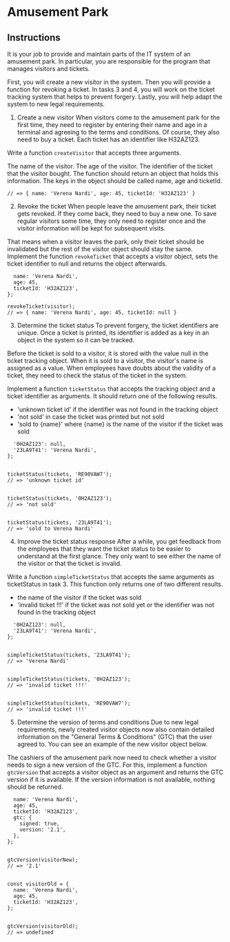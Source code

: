 # Amusement Park

## Instructions
It is your job to provide and maintain parts of the IT system of an amusement park. In particular, you are responsible for the program that manages visitors and tickets.

First, you will create a new visitor in the system. Then you will provide a function for revoking a ticket. In tasks 3 and 4, you will work on the ticket tracking system that helps to prevent forgery. Lastly, you will help adapt the system to new legal requirements.

1. Create a new visitor
When visitors come to the amusement park for the first time, they need to register by entering their name and age in a terminal and agreeing to the terms and conditions. Of course, they also need to buy a ticket. Each ticket has an identifier like H32AZ123.

Write a function ``createVisitor`` that accepts three arguments.

The name of the visitor.
The age of the visitor.
The identifier of the ticket that the visitor bought.
The function should return an object that holds this information. The keys in the object should be called name, age and ticketId.

```createVisitor('Verena Nardi', 45, 'H32AZ123');
// => { name: 'Verena Nardi', age: 45, ticketId: 'H32AZ123' }
```

2. Revoke the ticket
When people leave the amusement park, their ticket gets revoked. If they come back, they need to buy a new one. To save regular visitors some time, they only need to register once and the visitor information will be kept for subsequent visits.

That means when a visitor leaves the park, only their ticket should be invalidated but the rest of the visitor object should stay the same. Implement the function ``revokeTicket`` that accepts a visitor object, sets the ticket identifier to null and returns the object afterwards.

```const visitor = {
  name: 'Verena Nardi',
  age: 45,
  ticketId: 'H32AZ123',
};

revokeTicket(visitor);
// => { name: 'Verena Nardi', age: 45, ticketId: null }
```

3. Determine the ticket status
To prevent forgery, the ticket identifiers are unique. Once a ticket is printed, its identifier is added as a key in an object in the system so it can be tracked.

Before the ticket is sold to a visitor, it is stored with the value null in the ticket tracking object. When it is sold to a visitor, the visitor's name is assigned as a value. When employees have doubts about the validity of a ticket, they need to check the status of the ticket in the system.

Implement a function ``ticketStatus`` that accepts the tracking object and a ticket identifier as arguments. It should return one of the following results.

- 'unknown ticket id' if the identifier was not found in the tracking object
- 'not sold' in case the ticket was printed but not sold
- 'sold to {name}' where {name} is the name of the visitor if the ticket was sold
```const tickets = {
  '0H2AZ123': null,
  '23LA9T41': 'Verena Nardi',
};


ticketStatus(tickets, 'RE90VAW7');
// => 'unknown ticket id'


ticketStatus(tickets, '0H2AZ123');
// => 'not sold'


ticketStatus(tickets, '23LA9T41');
// => 'sold to Verena Nardi'
```

4. Improve the ticket status response
After a while, you get feedback from the employees that they want the ticket status to be easier to understand at the first glance. They only want to see either the name of the visitor or that the ticket is invalid.

Write a function ``simpleTicketStatus`` that accepts the same arguments as ticketStatus in task 3. This function only returns one of two different results.

- the name of the visitor if the ticket was sold
- 'invalid ticket !!!' if the ticket was not sold yet or the identifier was not found in the tracking object
```const tickets = {
  '0H2AZ123': null,
  '23LA9T41': 'Verena Nardi',
};


simpleTicketStatus(tickets, '23LA9T41');
// => 'Verena Nardi'


simpleTicketStatus(tickets, '0H2AZ123');
// => 'invalid ticket !!!'


simpleTicketStatus(tickets, 'RE90VAW7');
// => 'invalid ticket !!!'
```

5. Determine the version of terms and conditions
Due to new legal requirements, newly created visitor objects now also contain detailed information on the "General Terms & Conditions" (GTC) that the user agreed to. You can see an example of the new visitor object below.

The cashiers of the amusement park now need to check whether a visitor needs to sign a new version of the GTC. For this, implement a function ``gtcVersion`` that accepts a visitor object as an argument and returns the GTC version if it is available. If the version information is not available, nothing should be returned.

```const visitorNew = {
  name: 'Verena Nardi',
  age: 45,
  ticketId: 'H32AZ123',
  gtc: {
    signed: true,
    version: '2.1',
  },
};


gtcVersion(visitorNew);
// => '2.1'


const visitorOld = {
  name: 'Verena Nardi',
  age: 45,
  ticketId: 'H32AZ123',
};


gtcVersion(visitorOld);
// => undefined
```
